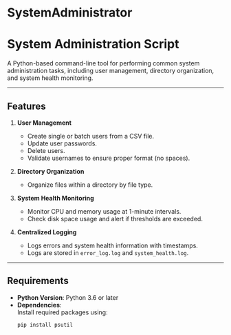 # SystemAdministrator
# System Administration Script

A Python-based command-line tool for performing common system administration tasks, including user management, directory organization, and system health monitoring. 

---

## Features

1. **User Management**  
   - Create single or batch users from a CSV file.  
   - Update user passwords.  
   - Delete users.  
   - Validate usernames to ensure proper format (no spaces).

2. **Directory Organization**  
   - Organize files within a directory by file type.

3. **System Health Monitoring**  
   - Monitor CPU and memory usage at 1-minute intervals.
   - Check disk space usage and alert if thresholds are exceeded.

4. **Centralized Logging**  
   - Logs errors and system health information with timestamps.  
   - Logs are stored in `error_log.log` and `system_health.log`.

---

## Requirements

- **Python Version**: Python 3.6 or later
- **Dependencies**:  
  Install required packages using:
  ```bash
  pip install psutil

